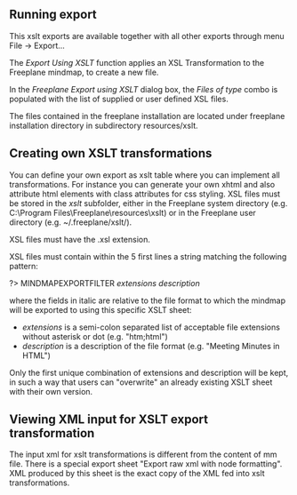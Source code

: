 ## Running export

This xslt exports are available together with all other exports through menu File -&gt; Export... 

The *Export Using XSLT* function applies an XSL Transformation to the Freeplane mindmap, to create a new file. 

In the *Freeplane Export using XSLT* dialog box, the *Files of type* combo is populated with the list of supplied or user defined XSL files. 

The files contained in the freeplane installation are located under freeplane installation directory in subdirectory resources/xslt.

## Creating own XSLT transformations

You can define your own export as xslt table where you can implement all transformations. For instance you can generate your own xhtml and also attribute html elements with class attributes for css styling. XSL files must be stored in the *xslt* subfolder, either in the Freeplane system directory (e.g. C:\Program Files\Freeplane\resources\xslt\) or in the Freeplane user directory (e.g. ~/.freeplane/xslt/). 

XSL files must have the .xsl extension. 

XSL files must contain within the 5 first lines a string matching the following pattern: 

?> MINDMAPEXPORTFILTER *extensions* *description*

where the fields in italic are relative to the file format to which the mindmap will be exported to using this specific XSLT sheet: 

* *extensions* is a semi-colon separated list of acceptable file extensions without asterisk or dot (e.g. "htm;html") 
* *description* is a description of the file format (e.g. "Meeting Minutes in HTML")

Only the first unique combination of extensions and description will be kept, in such a way that users can "overwrite" an already existing XSLT sheet with their own version.

## Viewing XML input for XSLT export transformation
The input xml for xslt transformations is different from the content of mm file. There is a special export sheet "Export raw xml with node formatting". XML produced by this sheet is the exact copy of the XML fed into xslt transformations.

<!-- ({Category:Documentation}) ({Category:Documentation}) -->

